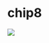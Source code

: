 # chip8
<img src=https://github.com/avrhama/chip8/blob/master/chip8/screenshot/spaceInvaders.gif></img>
